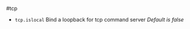 <!-- TITLE: tcp -->

#tcp

- `tcp.islocal` Bind a loopback for tcp command server _Default is false_